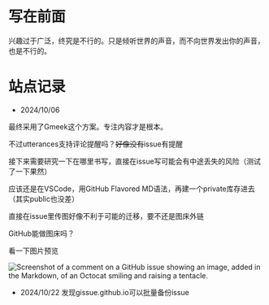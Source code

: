 # 写在前面
兴趣过于广泛，终究是不行的。只是倾听世界的声音，而不向世界发出你的声音，也是不行的。

# 站点记录
- 2024/10/06

最终采用了Gmeek这个方案。专注内容才是根本。 

不过utterances支持评论提醒吗？~~好像没有~~issue有提醒

接下来需要研究一下在哪里书写，直接在issue写可能会有中途丢失的风险（测试了一下果然） 

应该还是在VSCode，用GitHub Flavored MD语法，再建一个private库存进去（其实public也没差）

直接在issue里传图好像不利于可能的迁移，要不还是图床外链

GitHub能做图床吗？

看一下图片预览

![Screenshot of a comment on a GitHub issue showing an image, added in the Markdown, of an Octocat smiling and raising a tentacle.](https://myoctocat.com/assets/images/base-octocat.svg)

- 2024/10/22
发现gissue.github.io可以批量备份issue